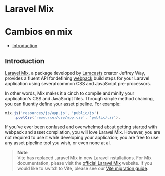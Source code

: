 # Laravel Mix
# Cambios en mix
- [Introduction](#introduction)

<a name="introduction"></a>
## Introduction

[Laravel Mix](https://github.com/laravel-mix/laravel-mix), a package developed by [Laracasts](https://laracasts.com) creator Jeffrey Way, provides a fluent API for defining [webpack](https://webpack.js.org) build steps for your Laravel application using several common CSS and JavaScript pre-processors.

In other words, Mix makes it a cinch to compile and minify your application's CSS and JavaScript files. Through simple method chaining, you can fluently define your asset pipeline. For example:

```js
mix.js('resources/js/app.js', 'public/js')
    .postCss('resources/css/app.css', 'public/css');
```

If you've ever been confused and overwhelmed about getting started with webpack and asset compilation, you will love Laravel Mix. However, you are not required to use it while developing your application; you are free to use any asset pipeline tool you wish, or even none at all.

> **Note**  
> Vite has replaced Laravel Mix in new Laravel installations. For Mix documentation, please visit the [official Laravel Mix](https://laravel-mix.com/) website. If you would like to switch to Vite, please see our [Vite migration guide](https://github.com/laravel/vite-plugin/blob/main/UPGRADE.md#migrating-from-laravel-mix-to-vite).
